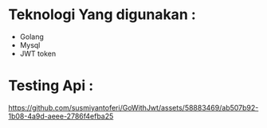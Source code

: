   
   # Teknologi Yang digunakan :
   * Golang
   * Mysql
   * JWT token
   
# Testing Api :
https://github.com/susmiyantoferi/GoWithJwt/assets/58883469/ab507b92-1b08-4a9d-aeee-2786f4efba25
 

 

